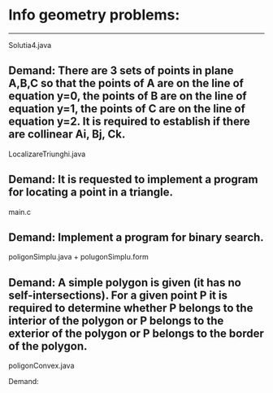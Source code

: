 # Info geometry problems:
----------------------------------------------------------------------------------------------------------------
Solutia4.java

Demand: There are 3 sets of points in plane A,B,C so that the points of A are on the line of equation y=0, the points of B are on the line of equation y=1, the points of C are on the line of equation y=2. It is required to establish if there are collinear Ai, Bj, Ck.
----------------------------------------------------------------------------------------------------------------
LocalizareTriunghi.java

Demand: It is requested to implement a program for locating a point in a triangle.
----------------------------------------------------------------------------------------------------------------
main.c

Demand: Implement a program for binary search.
----------------------------------------------------------------------------------------------------------------
poligonSimplu.java + polugonSimplu.form

Demand: A simple polygon is given (it has no self-intersections). For a given point P it is required to determine whether P belongs to the interior of the polygon or P belongs to the exterior of the polygon or P belongs to the border of the polygon. 
----------------------------------------------------------------------------------------------------------------
poligonConvex.java

Demand:
